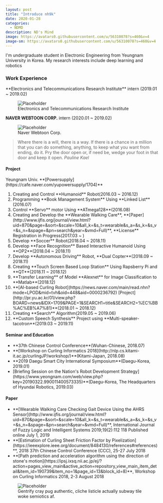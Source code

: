 ```yaml
---
layout: post
title: "Introduce nh9k"
date: 2020-01-28
categories:
  - NDMD
description: ND's Mind
image: https://avatars0.githubusercontent.com/u/56310078?s=460&v=4
image-sm: https://avatars0.githubusercontent.com/u/56310078?s=460&v=4
---
```

I'm undergraduate student in Electronic Engineering from Yeungnam University in Korea. My research interests include deep learning and robotics


<h3>Work Experience</h3>
**Electronics and Telecommunications Research Institute** intern (2019.01 ~ 2019.02)

<figure>
	<img src="https://www.etri.re.kr/images/kor/layout_2019/logo.svg" alt="Placeholder"/>
	<figcaption>Electronics and Telecommunications Research Institute</figcaption>
</figure>

**NAVER WEBTOON CORP.** intern (2020.01 ~ 2019.02)

<figure>
	<img src="https://webtoonscorp.com/img/spot_logo.png" alt="Placeholder"/>
	<figcaption>Naver Webtoon Corp.</figcaption>
</figure>

<blockquote>
  Where there is a will, there is a way. If there is a chance in a million that you can do something, anything, to keep what you want from ending, do it. Pry the door open or, if need be, wedge your foot in that door and keep it open.
  <cite>Pauline Kael</cite>
</blockquote>

<h4>Project</h4>
Yeungnam Univ. **[Powersupply](https://cafe.naver.com/yupowersupply/1704)** 

<ol>
  <li>Creating and Control **Humanoid** Robot(2016.03 ~ 2016.12)</li>
  <li>Programming **Book Management System** Using **Linked List**(2016.07)</li>
  <li>Control **Servo** motor Using **ATmega128**(2016.08)</li>
  <li>Creating and Develop the **Wearable Walking Care**, **[Paper](http://www.ijfis.org/journal/view.html?uid=870&page=&sort=&scale=10&all_k=&s_t=wearable&s_a=&s_k=&s_v=&s_n=&spage=&pn=search&year=&vmd=Full)**, **License** Registration in Progress(2017.03 ~ )</li>
  <li>Develop **Soccer** Robot(2018.04 ~ 2018.11)</li>
  <li>Develop **Face Recognition** Based Interactive Humanoid Using **OP2**(2018.04 ~ 2018.11)</li>
  <li>Develop **Autonomous Driving** Robot, **Dual Copter**(2018.09 ~ 2018.11)</li>
  <li>Creating **Touch Screen Based Loop Station** Using Rapsberry Pi and **QT**(2018.11 ~ 2018.12)</li>
  <li>**Transfer Learning** of Model **Alexnet** for Image Classification to **Matlab**(2018.12)</li>
  <li>**[AI-based Curling Robot](https://news.naver.com/main/read.nhn?mode=LPOD&mid=tvh&oid=448&aid=0000236792) [Project](http://pr.yu.ac.kr/01/view.php?BOARD=news&IDX=1709&PAGE=1&SEARCH1=title&SEARCH2=%EC%BB%AC%EB%A7%81)**(2018.01 ~ 2018.12)</li>
  <li>Creating **Search** Algorithm(2019.05 ~ 2019.06)</li>
  <li>**Custom Speech Synthesis** Project using **Multi-speaker-tacotron**(2019.03 ~ 2019.11)</li>
</ol>

<h4>Seminar and Education</h4>
<ul>
  <li>**37th Chinese Control Conference**(Wuhan-Chinese, 2018.07)</li>
  <li>**[Workshop on Curling Informatics 2018](http://nlp.cs.kitami-it.ac.jp/curlingJP/workshop/)**(Kitami-Japan, 2018.08)</li>
  <li>**2019 Daegu Smart City International Symposium**(Daegu-Korea, 2019.01)</li>
  <li>[Briefing Session on the Nation's Robot Development Strategy](https://www.yeongnam.com/web/view.php?key=20190322.990011400573335)**(Daegu-Korea, The Headquarters of Hyundai Robotics, 2019.03)</li>
</ul>

<h4>Paper</h4>
<ul>
  <li>**[Wearable Walking Care Checking Gait Device Using the AHRS Sensor](http://www.ijfis.org/journal/view.html?uid=870&page=&sort=&scale=10&all_k=&s_t=wearable&s_a=&s_k=&s_v=&s_n=&spage=&pn=search&year=&vmd=Full)**, International Journal of Fuzzy Logic and Intelligent Systems 2019;19(2):112 118 Published online July 1, 2019</li>
  <li>**[Estimation of Curling Sheet Friction Factor by Pixelization](https://ieeexplore.ieee.org/document/8484130/references#references)**, 2018 37th Chinese Control Conference (CCC), 25-27 July 2018</li>
  <li>**[Path prediction and acceleration algorithm using the direction of stone's motion](https://ipsj.ixsq.nii.ac.jp/ej/?action=pages_view_main&active_action=repository_view_main_item_detail&item_id=190739&item_no=1&page_id=13&block_id=8)**, Workshop on Curling Informatics 2018, 2-3 August 2018</li>
</ul>


<figure>
  <img src="https://picsum.photos/2000/1200?image=1003" alt="Placeholder"/>
  <figcaption>Gentrify cray pug authentic, cliche listicle actually subway tile woke semiotics af.</figcaption>
</figure>

